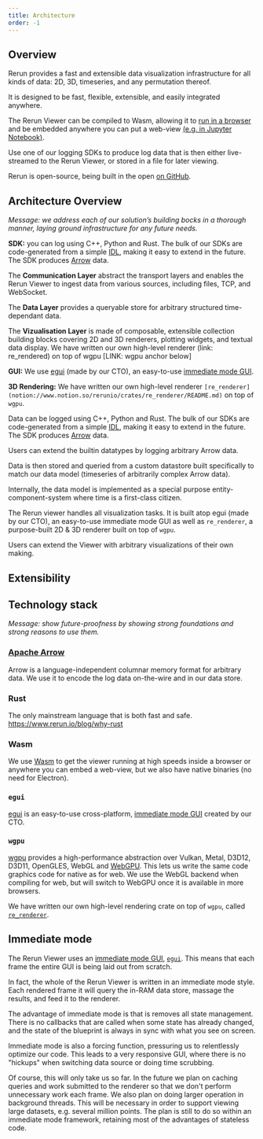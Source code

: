```yaml
---
title: Architecture
order: -1
---
```


## Overview

Rerun provides a fast and extensible data visualization infrastructure for all kinds of data: 2D, 3D, timeseries, and any permutation thereof.

It is designed to be fast, flexible, extensible, and easily integrated anywhere.

The Rerun Viewer can be compiled to Wasm, allowing it to [run in a browser](https://demo.rerun.io/) and be embedded anywhere you can put a web-view [(e.g. in Jupyter Notebook)](https://colab.research.google.com/drive/1R9I7s4o6wydQC_zkybqaSRFTtlEaked_).

Use one of our logging SDKs to produce log data that is then either live-streamed to the Rerun Viewer, or stored in a file for later viewing.

Rerun is open-source, being built in the open [on GitHub](https://github.com/rerun-io/rerun).

## Architecture Overview

*Message: we address each of our solution’s building bocks in a thorough manner, laying ground infrastructure for any future needs.*

**SDK:** you can log using C++, Python and Rust. The bulk of our SDKs are code-generated from a simple [IDL](https://en.wikipedia.org/wiki/IDL_(programming_language)), making it easy to extend in the future. The SDK produces [Arrow](https://arrow.apache.org/overview/) data.

The **Communication Layer** abstract the transport layers and enables the Rerun Viewer to ingest data from various sources, including files, TCP, and WebSocket.

The **Data Layer** provides a queryable store for arbitrary structured time-dependant data.

The **Vizualisation Layer** is made of composable, extensible collection building blocks covering 2D and 3D renderers, plotting widgets, and textual data display. We have written our own high-level renderer (link: re_rendered) on top of wgpu [LINK: wgpu anchor below]

**GUI:** We use [egui](https://www.egui.rs/) (made by our CTO), an easy-to-use [immediate mode GUI](https://github.com/emilk/egui#why-immediate-mode).

**3D Rendering:** We have written our own high-level renderer `[re_renderer](notion://www.notion.so/rerunio/crates/re_renderer/README.md)` on top of `wgpu`.

Data can be logged using C++, Python and Rust. The bulk of our SDKs are code-generated from a simple [IDL](https://en.wikipedia.org/wiki/IDL_(programming_language)), making it easy to extend in the future. The SDK produces [Arrow](https://arrow.apache.org/overview/) data.

Users can extend the builtin datatypes by logging arbitrary Arrow data.

Data is then stored and queried from a custom datastore built specifically to match our data model (timeseries of arbitrarily complex Arrow data).

Internally, the data model is implemented as a special purpose entity-component-system where time is a first-class citizen.

The Rerun viewer handles all visualization tasks. It is built atop egui (made by our CTO), an easy-to-use immediate mode GUI as well as `re_renderer`, a purpose-built 2D & 3D renderer built on top of `wgpu`.

Users can extend the Viewer with arbitrary visualizations of their own making.

## Extensibility

## Technology stack

*Message: show future-proofness by showing strong foundations and strong reasons to use them.*

### [Apache Arrow](https://arrow.apache.org/overview/)
Arrow is a language-independent columnar memory format for arbitrary data. We use it to encode the log data on-the-wire and in our data store.

### Rust
The only mainstream language that is both fast and safe. https://www.rerun.io/blog/why-rust

### Wasm
We use [Wasm](https://webassembly.org) to get the viewer running at high speeds inside a browser or anywhere you can embed a web-view, but we also have native binaries (no need for Electron).

### `egui`
[egui](https://www.egui.rs) is an easy-to-use cross-platform, [immediate mode GUI](https://github.com/emilk/egui#why-immediate-mode) created by our CTO.

### `wgpu`
[wgpu](https://wgpu.rs) provides a high-performance abstraction over Vulkan, Metal, D3D12, D3D11, OpenGLES, WebGL and [WebGPU](https://en.wikipedia.org/wiki/WebGPU). This lets us write the same code graphics code for native as for web. We use the WebGL backend when compiling for web, but will switch to WebGPU once it is available in more browsers.

We have written our own high-level rendering crate on top of `wgpu`, called [`re_renderer`](https://github.com/rerun-io/rerun/tree/main/crates/re_renderer).


## Immediate mode
The Rerun Viewer uses an [immediate mode GUI](https://github.com/emilk/egui#why-immediate-mode), [`egui`](https://www.egui.rs/). This means that each frame the entire GUI is being laid out from scratch.

In fact, the whole of the Rerun Viewer is written in an immediate mode style. Each rendered frame it will query the in-RAM data store, massage the results, and feed it to the renderer.

The advantage of immediate mode is that is removes all state management. There is no callbacks that are called when some state has already changed, and the state of the blueprint is always in sync with what you see on screen.

Immediate mode is also a forcing function, pressuring us to relentlessly optimize our code.
This leads to a very responsive GUI, where there is no "hickups" when switching data source or doing time scrubbing.

Of course, this will only take us so far. In the future we plan on caching queries and work submitted to the renderer so that we don't perform unnecessary work each frame. We also plan on doing larger operation in background threads. This will be necessary in order to support viewing large datasets, e.g. several million points. The plan is still to do so within an immediate mode framework, retaining most of the advantages of stateless code.
